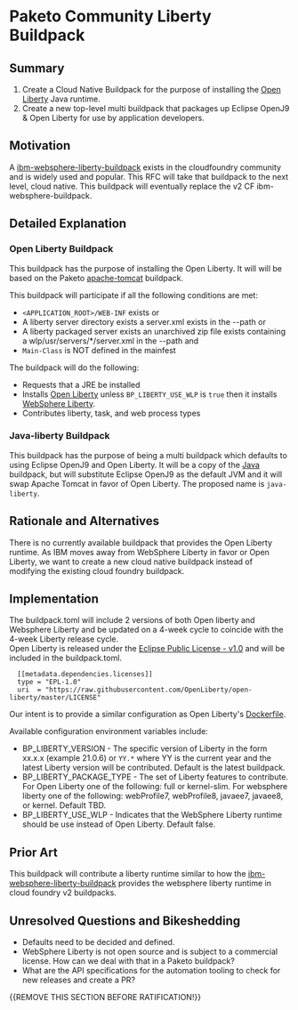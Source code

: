 # Paketo Community Liberty Buildpack

## Summary

1. Create a Cloud Native Buildpack for the purpose of installing the [Open Liberty](https://openliberty.io/) Java runtime. 
2. Create a new top-level multi buildpack that packages up Eclipse OpenJ9 & Open Liberty for use by application developers.

## Motivation

A [ibm-websphere-liberty-buildpack](https://github.com/cloudfoundry/ibm-websphere-liberty-buildpack) exists in the cloudfoundry community and is widely used and popular.  This RFC will
take that buildpack to the next level, cloud native.  This buildpack will eventually replace the v2 CF ibm-websphere-buildpack.   

## Detailed Explanation

### Open Liberty Buildpack

This buildpack has the purpose of installing the Open Liberty. It will will be based on the Paketo [apache-tomcat](https://github.com/paketo-buildpacks/apache-tomcat) buildpack. 

This buildpack will participate if all the following conditions are met:

- `<APPLICATION_ROOT>/WEB-INF` exists or
-  A liberty server directory exists
      a server.xml exists in the --path  or
-  A liberty packaged server exists 
	  an unarchived zip file exists containing a wlp/usr/servers/*/server.xml in the --path and
- `Main-Class` is NOT defined in the mainfest

The buildpack will do the following:

- Requests that a JRE be installed
- Installs [Open Liberty](openliberty.io) unless `BP_LIBERTY_USE_WLP` is `true` then it installs [WebSphere Liberty](https://www.ibm.com/cloud/websphere-liberty).
- Contributes liberty, task, and web process types

### Java-liberty Buildpack

This buildpack has the purpose of being a multi buildpack which defaults to using Eclipse OpenJ9 and Open Liberty. It will be a copy of the [Java](https://github.com/paketo-buildpacks/java) buildpack, but will substitute Eclipse OpenJ9 as the default JVM and it will swap Apache Tomcat in favor of Open Liberty. The proposed name is `java-liberty`.

## Rationale and Alternatives

There is no currently available buildpack that provides the Open Liberty runtime.  As IBM moves away from WebSphere Liberty in favor or Open Liberty, we want to create a new cloud native buildpack 
instead of modifying the existing cloud foundry buildpack.  

## Implementation
The buildpack.toml will include 2 versions of both Open liberty and Websphere Liberty and be updated on a 4-week cycle to coincide with the 4-week Liberty release cycle.  
Open Liberty is released under the [Eclipse Public License - v1.0](https://raw.githubusercontent.com/OpenLiberty/open-liberty/master/LICENSE) and will be included in the buildpack.toml.
  
```
  [[metadata.dependencies.licenses]]
  type = "EPL-1.0"
  uri  = "https://raw.githubusercontent.com/OpenLiberty/open-liberty/master/LICENSE"
``` 
Our intent is to provide a similar configuration as Open Liberty's [Dockerfile](https://github.com/OpenLiberty/ci.docker/blob/master/releases/21.0.0.4/full/Dockerfile.ubuntu.adoptopenjdk11). 

Available configuration environment variables include:
* BP_LIBERTY_VERSION - The specific version of Liberty in the form xx.x.x (example 21.0.6) or `YY.*` where YY is the current year and the latest Liberty version will be contributed.  Default is the latest buildpack.  
* BP_LIBERTY_PACKAGE_TYPE - The set of Liberty features to contribute.   For Open Liberty one of the following: full or kernel-slim. For websphere liberty one of the following: webProfile7, webProfile8, javaee7, javaee8, or kernel.  Default TBD. 
* BP_LIBERTY_USE_WLP - Indicates that the WebSphere Liberty runtime should be use instead of Open Liberty.  Default false.  

## Prior Art

This buildpack will contribute a liberty runtime similar to how the [ibm-websphere-liberty-buildpack](https://github.com/cloudfoundry/ibm-websphere-liberty-buildpack) provides the websphere 
liberty runtime in cloud foundry v2 buildpacks.  

## Unresolved Questions and Bikeshedding

* Defaults need to be decided and defined. 
* WebSphere Liberty is not open source and is subject to a commercial license.  How can we deal with that in a Paketo buildpack?
* What are the API specifications for the automation tooling to check for new releases and create a PR? 

{{REMOVE THIS SECTION BEFORE RATIFICATION!}}
